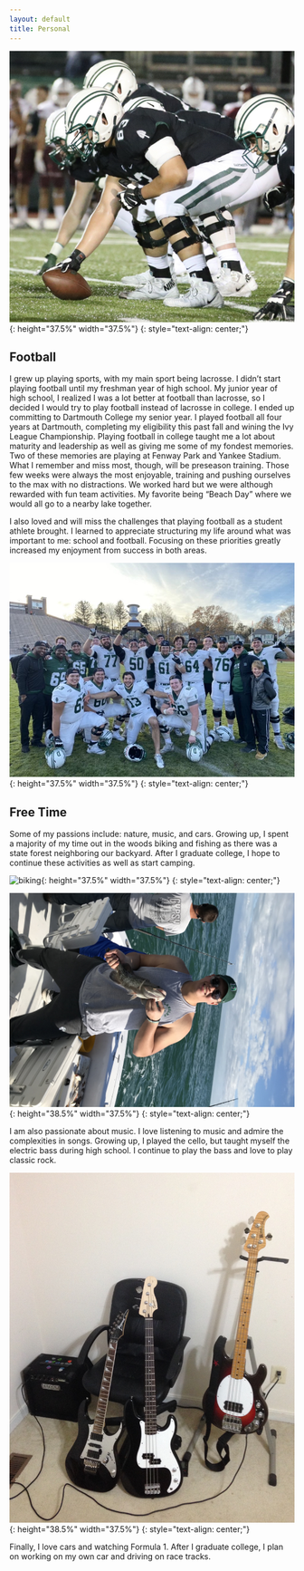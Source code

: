 ```yaml
---
layout: default
title: Personal
---
```


![colgate](/assets/img/colgate.jpg){:  height="37.5%" width="37.5%"}
{: style="text-align: center;"}

## Football
I grew up playing sports, with my main sport being lacrosse. I didn’t start playing football until my freshman year of high school. My junior year of high school, I realized I was a lot better at football than lacrosse, so I decided I would try to play football instead of lacrosse in college. I ended up committing to Dartmouth College my senior year. I played football all four years at Dartmouth, completing my eligibility this past fall and wining the Ivy League Championship. Playing football in college taught me a lot about maturity and leadership as well as giving me some of my fondest memories. Two of these memories are playing at Fenway Park and Yankee Stadium. What I remember and miss most, though, will be preseason training. Those few weeks were always the most enjoyable, training and pushing ourselves to the max with no distractions. We worked hard but we were although rewarded with fun team activities. My favorite being “Beach Day” where we would all go to a nearby lake together. 

I also loved and will miss the challenges that playing football as a student athlete brought. I learned to appreciate structuring my life around what was important to me: school and football. Focusing on these priorities greatly increased my enjoyment from success in both areas.

![championship](/assets/img/championship.JPG){:  height="37.5%" width="37.5%"}
{: style="text-align: center;"}

## Free Time
Some of my passions include: nature, music, and cars. Growing up, I spent a majority of my time out in the woods biking and fishing as there was a state forest neighboring our backyard. After I graduate college, I hope to continue these activities as well as start camping. 

![biking](/assets/img/biking.png){:  height="37.5%" width="37.5%"}
{: style="text-align: center;"}


![fishing](/assets/img/fishing_rotated.JPG){:  height="38.5%" width="37.5%"}
{: style="text-align: center;"}

I am also passionate about music. I love listening to music and admire the complexities in songs. Growing up, I played the cello, but taught myself the electric bass during high school. I continue to play the bass and love to play classic rock.

![bass](/assets/img/bass.jpeg){:  height="38.5%" width="37.5%"}
{: style="text-align: center;"}

Finally, I love cars and watching Formula 1. After I graduate college, I plan on working on my own car and driving on race tracks. 

